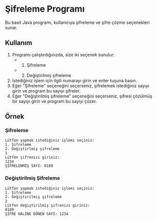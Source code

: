# Şifreleme Programı
Bu basit Java programı, kullanıcıya şifreleme ve şifre çözme seçenekleri sunar.

## Kullanım
1. Programı çalıştırdığınızda, size iki seçenek sunulur:
   - 1. Şifreleme
   - 2. Değiştirilmiş şifreleme
2. İstediğiniz işlem için ilgili numarayı girin ve enter tuşuna basın.
3. Eğer "Şifreleme" seçeneğini seçerseniz, şifrelemek istediğiniz sayıyı girin ve program bu sayıyı şifreler.
4. Eğer "Değiştirilmiş şifreleme" seçeneğini seçerseniz, şifresi çözülmüş bir sayıyı girin ve program bu sayıyı çözer.

## Örnek
### Şifreleme

```
Lütfen yapmak istediğiniz işlemi seçiniz:
1. Şifreleme
2. Değiştirlmiş şifreleme
1
Lütfen şifrenizi giriniz:
1234
ŞİFRELENMİŞ SAYI: 0189
```

### Değiştirilmiş Şifreleme
```
Lütfen yapmak istediğiniz işlemi seçiniz:
1. Şifreleme
2. Değiştirilmiş şifreleme
2
Lütfen değiştirilmiş şifrenizi giriniz:
0189
ŞİFRE HALİNE DÖNEN SAYI: 1234
```
